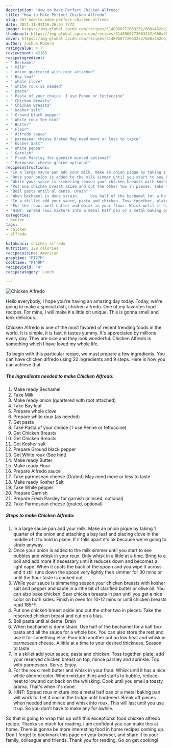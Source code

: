 ```yaml
---
description: "How to Make Perfect Chicken Alfredo"
title: "How to Make Perfect Chicken Alfredo"
slug: 267-how-to-make-perfect-chicken-alfredo
date: 2021-11-03T16:26:54.777Z
image: https://img-global.cpcdn.com/recipes/5148960772063232/680x482cq70/chicken-alfredo-recipe-main-photo.jpg
thumbnail: https://img-global.cpcdn.com/recipes/5148960772063232/680x482cq70/chicken-alfredo-recipe-main-photo.jpg
cover: https://img-global.cpcdn.com/recipes/5148960772063232/680x482cq70/chicken-alfredo-recipe-main-photo.jpg
author: Joshua Romero
ratingvalue: 4.7
reviewcount: 42183
recipeingredient:
- " Bechamel"
- " Milk"
- " onion quartered with root attached"
- " Bay leaf"
- " whole clove"
- " white roux as needed"
- " pasta"
- " Pasta of your choice  I use Penne or fettuccine"
- " Chicken Breasts"
- " Chicken Breasts"
- " Kosher salt"
- " Ground black pepper"
- " White roux See hint"
- " Butter"
- " Flour"
- " Alfredo sauce"
- " parmesean cheese Grated May need more or less to taste"
- " Kosher Salt"
- " White pepper"
- " Garnish"
- " Fresh Parsley for garnish minced optional"
- " Parmesean cheese grated optional"
recipeinstructions:
- "In a large sauce pan add your milk. Make an onion pique by taking 1 quarter of the onion and attaching a bay leaf and placing clove in the middle of it to hold in place. If it falls apart it&#39;s ok because we&#39;re going to strain anyway."
- "Once your onion is added to the milk simmer until you start to see bubbles and whisk in your roux. Only whisk in a little at a time. Bring to a boil and add more if necessary until it reduces down and becomes a light nape. When it coats the back of the spoon and you wipe it across and it still runs down the spoon very lightly then simmer for 30 mins or until the flour taste is cooked out"
- "While your sauce is simmering season your chicken breasts with kosher salt and pepper and saute in a little bit of clarified butter or olive oil. You can also bake chicken. Sear chicken breasts in pan until you get a nice color on both sides. Finish in oven for 10-12 mins or until chicken breasts read 165°F."
- "Put one chicken breast aside and cut the other two in pieces. Take the reserved chicken breast and cut on a bias."
- "Boil pasta until al dente. Drain"
- "When bechamel is done strain.     Use half of the bechamel for a half box pasta and all the sauce for a whole box. You can also store the rest and use it for something else. Pour into another pot on low heat and whisk in parmesean cheese. A little at a time to your desired thickness.  Season to taste."
- "In a skillet add your sauce, pasta and chicken. Toss together, plate, add your reserved chicken breast on top,  mince parsley and sprinkle. Top with parmesean. Serve. Enjoy."
- "For the roux: melt butter and whisk in your flour. Whisk until it has a nice white almond color. When mixture thins and starts to bubble, reduce heat to low and cut back on the whisking. Cook until you smell a toasty aroma. That&#39;s when it&#39;s done."
- "HINT: Spread roux mixture into a metal half pan or a metal baking pan will work to. Let it cool in the fridge until hardened. Break off pieces when needed and mince and whisk into roux. This will last until you use it up. So you don&#39;t have to make any for awhile."
categories:
- Recipe
tags:
- chicken
- alfredo

katakunci: chicken alfredo 
nutrition: 129 calories
recipecuisine: American
preptime: "PT27M"
cooktime: "PT48M"
recipeyield: "4"
recipecategory: Lunch

---
```



![Chicken Alfredo](https://img-global.cpcdn.com/recipes/5148960772063232/680x482cq70/chicken-alfredo-recipe-main-photo.jpg)

Hello everybody, I hope you're having an amazing day today. Today, we're going to make a special dish, chicken alfredo. One of my favorites food recipes. For mine, I will make it a little bit unique. This is gonna smell and look delicious.



Chicken Alfredo is one of the most favored of recent trending foods in the world. It is simple, it is fast, it tastes yummy. It's appreciated by millions every day. They are nice and they look wonderful. Chicken Alfredo is something which I have loved my whole life.


To begin with this particular recipe, we must prepare a few ingredients. You can have chicken alfredo using 22 ingredients and 9 steps. Here is how you can achieve that.

<!--inarticleads1-->

##### The ingredients needed to make Chicken Alfredo:

1. Make ready  Bechamel
1. Take  Milk
1. Make ready  onion (quartered with root attached)
1. Take  Bay leaf
1. Prepare  whole clove
1. Prepare  white roux (as needed)
1. Get  pasta
1. Take  Pasta of your choice ( I use Penne or fettuccine)
1. Get  Chicken Breasts
1. Get  Chicken Breasts
1. Get  Kosher salt
1. Prepare  Ground black pepper
1. Get  White roux (See hint)
1. Make ready  Butter
1. Make ready  Flour
1. Prepare  Alfredo sauce
1. Take  parmesean cheese (Grated) May need more or less to taste
1. Make ready  Kosher Salt
1. Take  White pepper
1. Prepare  Garnish
1. Prepare  Fresh Parsley for garnish (minced, optional)
1. Take  Parmesean cheese (grated, optional)




<!--inarticleads2-->

##### Steps to make Chicken Alfredo:

1. In a large sauce pan add your milk. Make an onion pique by taking 1 quarter of the onion and attaching a bay leaf and placing clove in the middle of it to hold in place. If it falls apart it&#39;s ok because we&#39;re going to strain anyway.
1. Once your onion is added to the milk simmer until you start to see bubbles and whisk in your roux. Only whisk in a little at a time. Bring to a boil and add more if necessary until it reduces down and becomes a light nape. When it coats the back of the spoon and you wipe it across and it still runs down the spoon very lightly then simmer for 30 mins or until the flour taste is cooked out
1. While your sauce is simmering season your chicken breasts with kosher salt and pepper and saute in a little bit of clarified butter or olive oil. You can also bake chicken. Sear chicken breasts in pan until you get a nice color on both sides. Finish in oven for 10-12 mins or until chicken breasts read 165°F.
1. Put one chicken breast aside and cut the other two in pieces. Take the reserved chicken breast and cut on a bias.
1. Boil pasta until al dente. Drain
1. When bechamel is done strain.     Use half of the bechamel for a half box pasta and all the sauce for a whole box. You can also store the rest and use it for something else. Pour into another pot on low heat and whisk in parmesean cheese. A little at a time to your desired thickness.  Season to taste.
1. In a skillet add your sauce, pasta and chicken. Toss together, plate, add your reserved chicken breast on top,  mince parsley and sprinkle. Top with parmesean. Serve. Enjoy.
1. For the roux: melt butter and whisk in your flour. Whisk until it has a nice white almond color. When mixture thins and starts to bubble, reduce heat to low and cut back on the whisking. Cook until you smell a toasty aroma. That&#39;s when it&#39;s done.
1. HINT: Spread roux mixture into a metal half pan or a metal baking pan will work to. Let it cool in the fridge until hardened. Break off pieces when needed and mince and whisk into roux. This will last until you use it up. So you don&#39;t have to make any for awhile.




So that is going to wrap this up with this exceptional food chicken alfredo recipe. Thanks so much for reading. I am confident you can make this at home. There is gonna be more interesting food in home recipes coming up. Don't forget to bookmark this page on your browser, and share it to your family, colleague and friends. Thank you for reading. Go on get cooking!
